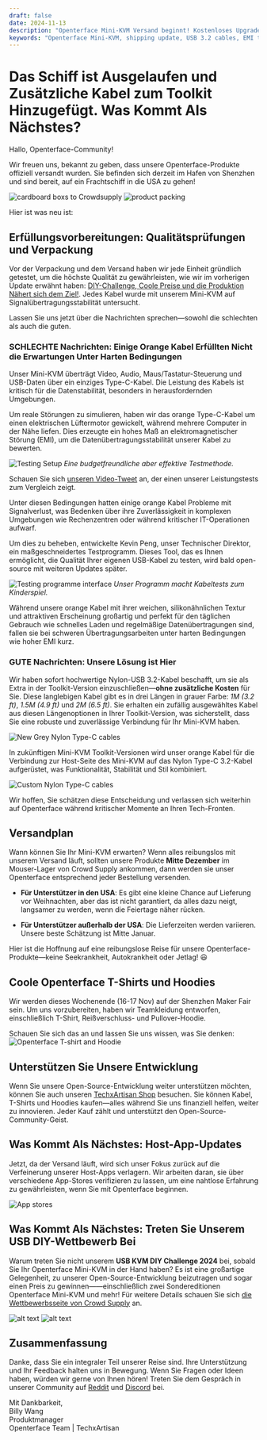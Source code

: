 ```yaml
---
draft: false
date: 2024-11-13
description: "Openterface Mini-KVM Versand beginnt! Kostenloses Upgrade: zusätzliche hochwertige USB 3.2-Kabel zum Toolkit hinzugefügt. Produkte auf dem Weg in die USA, Lieferung Mitte Dezember erwartet. Plus: EMI-Testergebnisse, Merchandise-Launch und DIY-Challenge-Erinnerung."
keywords: "Openterface Mini-KVM, shipping update, USB 3.2 cables, EMI testing, quality control, product delivery, cable upgrade, tech merchandise, USB KVM DIY Challenge, Crowd Supply warehouse, international shipping, cable testing tool, open source development, TechxArtisan shop"
---
```


# Das Schiff ist Ausgelaufen und Zusätzliche Kabel zum Toolkit Hinzugefügt. Was Kommt Als Nächstes?

Hallo, Openterface-Community!

Wir freuen uns, bekannt zu geben, dass unsere Openterface-Produkte offiziell versandt wurden. Sie befinden sich derzeit im Hafen von Shenzhen und sind bereit, auf ein Frachtschiff in die USA zu gehen!

![cardboard boxs to Crowdsupply](https://www.crowdsupply.com/img/fa1e/e8712da8-fb16-4947-9ce7-56c261c4fa1e/241107-s_jpg_gallery-lg.jpg)
![product packing](https://www.crowdsupply.com/img/fa1e/e8712da8-fb16-4947-9ce7-56c261c4fa1e/241107-s_jpg_gallery-lg.jpg)

Hier ist was neu ist:

## Erfüllungsvorbereitungen: Qualitätsprüfungen und Verpackung

Vor der Verpackung und dem Versand haben wir jede Einheit gründlich getestet, um die höchste Qualität zu gewährleisten, wie wir im vorherigen Update erwähnt haben: [DIY-Challenge, Coole Preise und die Produktion Nähert sich dem Ziel!](https://www.crowdsupply.com/techxartisan/openterface-mini-kvm/updates/diy-challenge-cool-prizes-and-production-nears-the-finish-line). Jedes Kabel wurde mit unserem Mini-KVM auf Signalübertragungsstabilität untersucht.

Lassen Sie uns jetzt über die Nachrichten sprechen—sowohl die schlechten als auch die guten.

### SCHLECHTE Nachrichten: Einige Orange Kabel Erfüllten Nicht die Erwartungen Unter Harten Bedingungen

Unser Mini-KVM überträgt Video, Audio, Maus/Tastatur-Steuerung und USB-Daten über ein einziges Type-C-Kabel. Die Leistung des Kabels ist kritisch für die Datenstabilität, besonders in herausfordernden Umgebungen.

Um reale Störungen zu simulieren, haben wir das orange Type-C-Kabel um einen elektrischen Lüftermotor gewickelt, während mehrere Computer in der Nähe liefen. Dies erzeugte ein hohes Maß an elektromagnetischer Störung (EMI), um die Datenübertragungsstabilität unserer Kabel zu bewerten.

![Testing Setup](https://www.crowdsupply.com/img/582f/cf618b42-e6ea-41dc-9fc9-7c9f2443582f/241107-0_jpg_gallery-lg.jpg)
*Eine budgetfreundliche aber effektive Testmethode.*

Schauen Sie sich [unseren Video-Tweet](https://x.com/TechxArtisan/status/1856559677296816347) an, der einen unserer Leistungstests zum Vergleich zeigt.

Unter diesen Bedingungen hatten einige orange Kabel Probleme mit Signalverlust, was Bedenken über ihre Zuverlässigkeit in komplexen Umgebungen wie Rechenzentren oder während kritischer IT-Operationen aufwarf.

Um dies zu beheben, entwickelte Kevin Peng, unser Technischer Direktor, ein maßgeschneidertes Testprogramm. Dieses Tool, das es Ihnen ermöglicht, die Qualität Ihrer eigenen USB-Kabel zu testen, wird bald open-source mit weiteren Updates später.

![Testing programme interface](https://www.crowdsupply.com/img/edad/3a30e668-b0e4-4a2d-ace3-446292d6edad/241107-1_jpg_md-xl.jpg)
*Unser Programm macht Kabeltests zum Kinderspiel.*

Während unsere orange Kabel mit ihrer weichen, silikonähnlichen Textur und attraktiven Erscheinung großartig und perfekt für den täglichen Gebrauch wie schnelles Laden und regelmäßige Datenübertragungen sind, fallen sie bei schweren Übertragungsarbeiten unter harten Bedingungen wie hoher EMI kurz.

### GUTE Nachrichten: Unsere Lösung ist Hier

Wir haben sofort hochwertige Nylon-USB 3.2-Kabel beschafft, um sie als Extra in der Toolkit-Version einzuschließen—**ohne zusätzliche Kosten** für Sie. Diese langlebigen Kabel gibt es in drei Längen in grauer Farbe: *1M (3.2 ft)*, *1.5M (4.9 ft)* und *2M (6.5 ft)*. Sie erhalten ein zufällig ausgewähltes Kabel aus diesen Längenoptionen in Ihrer Toolkit-Version, was sicherstellt, dass Sie eine robuste und zuverlässige Verbindung für Ihr Mini-KVM haben.

![New Grey Nylon Type-C cables](https://www.crowdsupply.com/img/ec4c/0490dce1-7209-404e-bc3c-894de726ec4c/241107-2_jpg_md-xl.jpg)

In zukünftigen Mini-KVM Toolkit-Versionen wird unser orange Kabel für die Verbindung zur Host-Seite des Mini-KVM auf das Nylon Type-C 3.2-Kabel aufgerüstet, was Funktionalität, Stabilität und Stil kombiniert.

![Custom Nylon Type-C cables](https://www.crowdsupply.com/img/1f6b/27fa6407-e058-4cf1-82f5-d788c8fa1f6b/241107-3_jpg_md-xl.jpg)

Wir hoffen, Sie schätzen diese Entscheidung und verlassen sich weiterhin auf Openterface während kritischer Momente an Ihren Tech-Fronten.

## Versandplan
Wann können Sie Ihr Mini-KVM erwarten?
Wenn alles reibungslos mit unserem Versand läuft, sollten unsere Produkte **Mitte Dezember** im Mouser-Lager von Crowd Supply ankommen, dann werden sie unser Openterface entsprechend jeder Bestellung versenden.

- **Für Unterstützer in den USA**: Es gibt eine kleine Chance auf Lieferung vor Weihnachten, aber das ist nicht garantiert, da alles dazu neigt, langsamer zu werden, wenn die Feiertage näher rücken.

- **Für Unterstützer außerhalb der USA**: Die Lieferzeiten werden variieren. Unsere beste Schätzung ist Mitte Januar.

Hier ist die Hoffnung auf eine reibungslose Reise für unsere Openterface-Produkte—keine Seekrankheit, Autokrankheit oder Jetlag! 😃

## Coole Openterface T-Shirts und Hoodies

Wir werden dieses Wochenende (16-17 Nov) auf der Shenzhen Maker Fair sein. Um uns vorzubereiten, haben wir Teamkleidung entworfen, einschließlich T-Shirt, Reißverschluss- und Pullover-Hoodie.

Schauen Sie sich das an und lassen Sie uns wissen, was Sie denken:
![Openterface T-shirt and Hoodie](https://www.crowdsupply.com/img/b669/000e2c39-c738-48c2-96c4-14c822acb669/241107-c_jpg_md-xl.jpg)

## Unterstützen Sie Unsere Entwicklung

Wenn Sie unsere Open-Source-Entwicklung weiter unterstützen möchten, können Sie auch unseren [TechxArtisan Shop](https://shop.techxartisan.com/) besuchen. Sie können Kabel, T-Shirts und Hoodies kaufen—alles während Sie uns finanziell helfen, weiter zu innovieren. Jeder Kauf zählt und unterstützt den Open-Source-Community-Geist.

## Was Kommt Als Nächstes: Host-App-Updates

Jetzt, da der Versand läuft, wird sich unser Fokus zurück auf die Verfeinerung unserer Host-Apps verlagern. Wir arbeiten daran, sie über verschiedene App-Stores verifizieren zu lassen, um eine nahtlose Erfahrung zu gewährleisten, wenn Sie mit Openterface beginnen.

![App stores](https://www.crowdsupply.com/img/eeed/f4a77105-24d0-4c43-96f9-5a1383c7eeed/241107-4_png_md-xl.jpg)

## Was Kommt Als Nächstes: Treten Sie Unserem USB DIY-Wettbewerb Bei

Warum treten Sie nicht unserem **USB KVM DIY Challenge 2024** bei, sobald Sie Ihr Openterface Mini-KVM in der Hand haben? Es ist eine großartige Gelegenheit, zu unserer Open-Source-Entwicklung beizutragen und sogar einen Preis zu gewinnen——einschließlich zwei Sondereditionen Openterface Mini-KVM und mehr! Für weitere Details schauen Sie sich [die Wettbewerbsseite von Crowd Supply](https://www.crowdsupply.com/techxartisan/usb-kvm-diy-challenge-2024) an.

![alt text](https://www.crowdsupply.com/img/3dca/b5afab10-8174-4eb2-b3d7-222844333dca/usb-kvm-diy-2024-logo-1.svg)
![alt text](https://www.crowdsupply.com/img/59e4/b021e19a-21ed-4ba1-840e-1d20877159e4/openterface-241017-03-jpg-md-xl_jpg_gallery-lg.jpg)

## Zusammenfassung

Danke, dass Sie ein integraler Teil unserer Reise sind. Ihre Unterstützung und Ihr Feedback halten uns in Bewegung. Wenn Sie Fragen oder Ideen haben, würden wir gerne von Ihnen hören! Treten Sie dem Gespräch in unserer Community auf [Reddit](https://openterface.com/reddit) und [Discord](https://openterface.com/discord) bei.

Mit Dankbarkeit,  
Billy Wang  
Produktmanager  
Openterface Team | TechxArtisan
